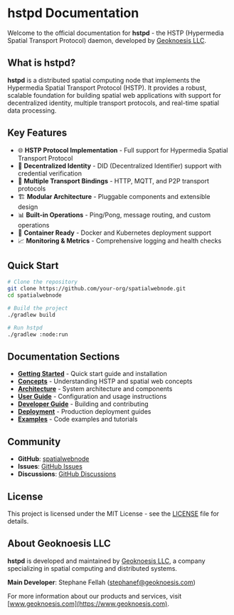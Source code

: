 # hstpd Documentation

Welcome to the official documentation for **hstpd** - the HSTP (Hypermedia Spatial Transport Protocol) daemon, developed by [Geoknoesis LLC](https://www.geoknoesis.com).

## What is hstpd?

**hstpd** is a distributed spatial computing node that implements the Hypermedia Spatial Transport Protocol (HSTP). It provides a robust, scalable foundation for building spatial web applications with support for decentralized identity, multiple transport protocols, and real-time spatial data processing.

## Key Features

- 🌐 **HSTP Protocol Implementation** - Full support for Hypermedia Spatial Transport Protocol
- 🔐 **Decentralized Identity** - DID (Decentralized Identifier) support with credential verification
- 🚀 **Multiple Transport Bindings** - HTTP, MQTT, and P2P transport protocols
- 🏗️ **Modular Architecture** - Pluggable components and extensible design
- 📊 **Built-in Operations** - Ping/Pong, message routing, and custom operations
- 🐳 **Container Ready** - Docker and Kubernetes deployment support
- 📈 **Monitoring & Metrics** - Comprehensive logging and health checks

## Quick Start

```bash
# Clone the repository
git clone https://github.com/your-org/spatialwebnode.git
cd spatialwebnode

# Build the project
./gradlew build

# Run hstpd
./gradlew :node:run
```

## Documentation Sections

- **[Getting Started](getting-started/README.md)** - Quick start guide and installation
- **[Concepts](concepts/README.md)** - Understanding HSTP and spatial web concepts
- **[Architecture](architecture/README.md)** - System architecture and components
- **[User Guide](user-guide/README.md)** - Configuration and usage instructions
- **[Developer Guide](developer-guide/README.md)** - Building and contributing
- **[Deployment](deployment/README.md)** - Production deployment guides
- **[Examples](examples/README.md)** - Code examples and tutorials

## Community

- **GitHub**: [spatialwebnode](https://github.com/your-org/spatialwebnode)
- **Issues**: [GitHub Issues](https://github.com/your-org/spatialwebnode/issues)
- **Discussions**: [GitHub Discussions](https://github.com/your-org/spatialwebnode/discussions)

## License

This project is licensed under the MIT License - see the [LICENSE](../LICENSE) file for details.

## About Geoknoesis LLC

**hstpd** is developed and maintained by [Geoknoesis LLC](https://www.geoknoesis.com), a company specializing in spatial computing and distributed systems.

**Main Developer**: Stephane Fellah (stephanef@geoknoesis.com)

For more information about our products and services, visit [www.geoknoesis.com](https://www.geoknoesis.com). 